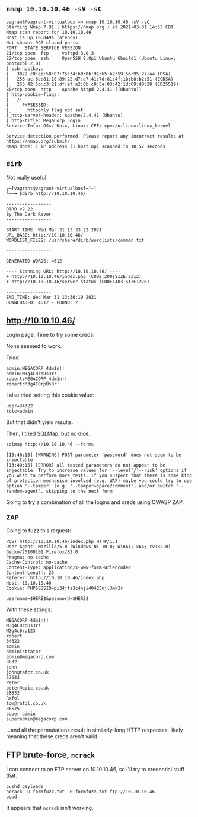 ## `nmap 10.10.10.46 -sV -sC`

```
vagrant@vagrant-virtualbox ~> nmap 10.10.10.46 -sV -sC
Starting Nmap 7.91 ( https://nmap.org ) at 2021-03-31 14:53 CDT
Nmap scan report for 10.10.10.46
Host is up (0.049s latency).
Not shown: 997 closed ports
PORT   STATE SERVICE VERSION
21/tcp open  ftp     vsftpd 3.0.3
22/tcp open  ssh     OpenSSH 8.0p1 Ubuntu 6build1 (Ubuntu Linux; protocol 2.0)
| ssh-hostkey: 
|   3072 c0:ee:58:07:75:34:b0:0b:91:65:b2:59:56:95:27:a4 (RSA)
|   256 ac:6e:81:18:89:22:d7:a7:41:7d:81:4f:1b:b8:b2:51 (ECDSA)
|_  256 42:5b:c3:21:df:ef:a2:0b:c9:5e:03:42:1d:69:d0:28 (ED25519)
80/tcp open  http    Apache httpd 2.4.41 ((Ubuntu))
| http-cookie-flags: 
|   /: 
|     PHPSESSID: 
|_      httponly flag not set
|_http-server-header: Apache/2.4.41 (Ubuntu)
|_http-title: MegaCorp Login
Service Info: OSs: Unix, Linux; CPE: cpe:/o:linux:linux_kernel

Service detection performed. Please report any incorrect results at https://nmap.org/submit/ .
Nmap done: 1 IP address (1 host up) scanned in 10.57 seconds
```

## `dirb`

Not really useful.

```
┌─[vagrant@vagrant-virtualbox]─[~]
└──╼ $dirb http://10.10.10.46/

-----------------
DIRB v2.22    
By The Dark Raver
-----------------

START_TIME: Wed Mar 31 13:33:22 2021
URL_BASE: http://10.10.10.46/
WORDLIST_FILES: /usr/share/dirb/wordlists/common.txt

-----------------

GENERATED WORDS: 4612                                                          

---- Scanning URL: http://10.10.10.46/ ----
+ http://10.10.10.46/index.php (CODE:200|SIZE:2312)                            
+ http://10.10.10.46/server-status (CODE:403|SIZE:276)                         
                                                                               
-----------------
END_TIME: Wed Mar 31 13:36:19 2021
DOWNLOADED: 4612 - FOUND: 2
```

## 

## http://10.10.10.46/

Login page. Time to try some creds!

None seemed to work.

Tried

    admin:MEGACORP_4dm1n!!
    admin:M3g4C0rpUs3r!
    robert:MEGACORP_4dm1n!!
    robert:M3g4C0rpUs3r!

I also tried setting this cookie value:

    user=34322
    role=admin

But that didn't yield results.

Then, I tried SQLMap, but no dice.

    sqlmap http://10.10.10.46 --forms

    [13:40:15] [WARNING] POST parameter 'password' does not seem to be injectable
    [13:40:15] [ERROR] all tested parameters do not appear to be injectable. Try to increase values for '--level'/'--risk' options if you wish to perform more tests. If you suspect that there is some kind of protection mechanism involved (e.g. WAF) maybe you could try to use option '--tamper' (e.g. '--tamper=space2comment') and/or switch '--random-agent', skipping to the next form

Going to try a combination of all the logins and creds using OWASP ZAP.

### ZAP 

Going to fuzz this request:

```
POST http://10.10.10.46/index.php HTTP/1.1
User-Agent: Mozilla/5.0 (Windows NT 10.0; Win64; x64; rv:82.0) Gecko/20100101 Firefox/82.0
Pragma: no-cache
Cache-Control: no-cache
Content-Type: application/x-www-form-urlencoded
Content-Length: 25
Referer: http://10.10.10.46/index.php
Host: 10.10.10.46
Cookie: PHPSESSID=pi34jts3c4nji40425njl3mk2r

username=$HERE$&password=$HERE$
```

With these strings:

```
MEGACORP_4dm1n!!
M3g4C0rpUs3r!
M3g4c0rp123
robert
34322
admin
administrator
admin@megacorp.com
8832
john
john@tafcz.co.uk
57633
Peter
peter@qpic.co.uk
28832
Rafol
tom@rafol.co.uk
86575
super admin
superadmin@megacorp.com
```

...and all the permutations result in similarly-long HTTP responses, likely meaning that these creds aren't valid.

## FTP brute-force, `ncrack`

I can connect to an FTP server on 10.10.10.46, so I'll try to credential stuff that.

    pushd payloads
    ncrack -U formfuzz.txt -P formfuzz.txt ftp://10.10.10.46
    popd

It appears that `ncrack` isn't working. 